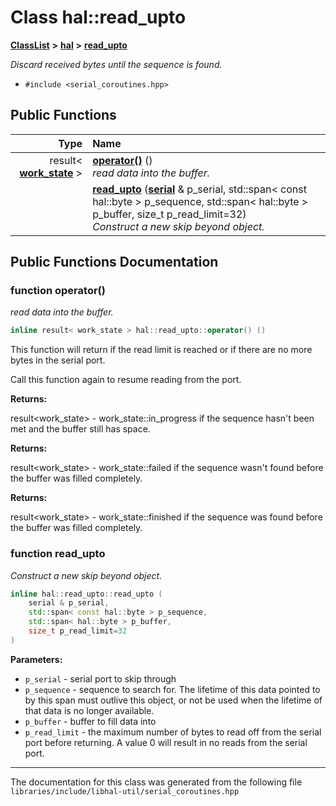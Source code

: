 

# Class hal::read\_upto



[**ClassList**](annotated.md) **>** [**hal**](namespacehal.md) **>** [**read\_upto**](classhal_1_1read__upto.md)



_Discard received bytes until the sequence is found._ 

* `#include <serial_coroutines.hpp>`





































## Public Functions

| Type | Name |
| ---: | :--- |
|  result&lt; [**work\_state**](namespacehal.md#enum-work_state) &gt; | [**operator()**](#function-operator()) () <br>_read data into the buffer._  |
|   | [**read\_upto**](#function-read_upto) ([**serial**](classhal_1_1serial.md) & p\_serial, std::span&lt; const hal::byte &gt; p\_sequence, std::span&lt; hal::byte &gt; p\_buffer, size\_t p\_read\_limit=32) <br>_Construct a new skip beyond object._  |




























## Public Functions Documentation




### function operator() 

_read data into the buffer._ 
```C++
inline result< work_state > hal::read_upto::operator() () 
```



This function will return if the read limit is reached or if there are no more bytes in the serial port.


Call this function again to resume reading from the port.




**Returns:**

result&lt;work\_state&gt; - work\_state::in\_progress if the sequence hasn't been met and the buffer still has space. 




**Returns:**

result&lt;work\_state&gt; - work\_state::failed if the sequence wasn't found before the buffer was filled completely. 




**Returns:**

result&lt;work\_state&gt; - work\_state::finished if the sequence was found before the buffer was filled completely. 





        



### function read\_upto 

_Construct a new skip beyond object._ 
```C++
inline hal::read_upto::read_upto (
    serial & p_serial,
    std::span< const hal::byte > p_sequence,
    std::span< hal::byte > p_buffer,
    size_t p_read_limit=32
) 
```





**Parameters:**


* `p_serial` - serial port to skip through 
* `p_sequence` - sequence to search for. The lifetime of this data pointed to by this span must outlive this object, or not be used when the lifetime of that data is no longer available. 
* `p_buffer` - buffer to fill data into 
* `p_read_limit` - the maximum number of bytes to read off from the serial port before returning. A value 0 will result in no reads from the serial port. 




        

------------------------------
The documentation for this class was generated from the following file `libraries/include/libhal-util/serial_coroutines.hpp`

